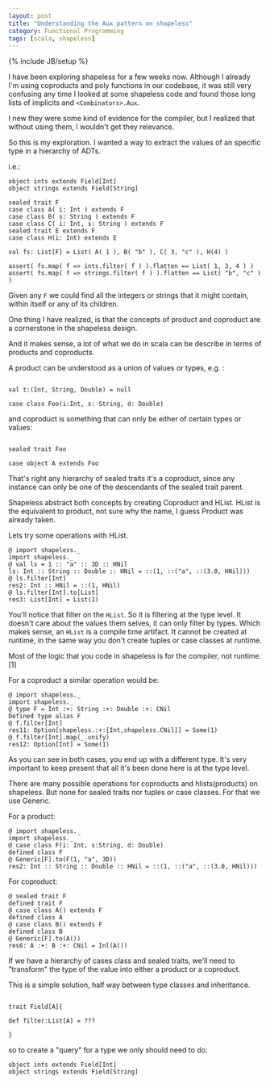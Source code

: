 ```yaml
---
layout: post
title: "Understanding the Aux pattern on shapeless"
category: Functional Programming
tags: [scala, shapeless]
---
```

{% include JB/setup %}

I have been exploring shapeless for a few weeks now. Although I already I'm using coproducts and poly functions in our codebase, it was still very confusing any time I looked at some shapeless code and found those long lists of implicits and `<Combinators>.Aux`.

I new they were some kind of evidence for the compiler, but I realized that without using them, I wouldn't get they relevance.

So this is my exploration. I wanted a way to extract the values of an specific type in a hierarchy of ADTs.

i.e.:

~~~
object ints extends Field[Int]
object strings extends Field[String]

sealed trait F
case class A( i: Int ) extends F
case class B( s: String ) extends F
case class C( i: Int, s: String ) extends F
sealed trait E extends F
case class H(i: Int) extends E

val fs: List[F] = List( A( 1 ), B( "b" ), C( 3, "c" ), H(4) )

assert( fs.map( f => ints.filter( f ) ).flatten == List( 1, 3, 4 ) )
assert( fs.map( f => strings.filter( f ) ).flatten == List( "b", "c" ) )
~~~

Given any `F`  we could find all the integers or strings that it might contain, within itself or any of its children.

One thing I have realized, is that the concepts of product and coproduct are a cornerstone in the shapeless design.

And it makes sense, a lot of what we do in scala can be describe in terms of products and coproducts.

A product can be understood as a union of values or types, e.g. :

~~~

val t:(Int, String, Double) = null

case class Foo(i:Int, s: String, d: Double)

~~~

and coproduct is something that can only be either of certain types or values:

~~~

sealed trait Foo

case object A extends Foo

~~~

That's right any hierarchy of sealed traits it's a coproduct, since any instance can only be one of the descendants of the sealed trait parent.

Shapeless abstract both concepts by creating Coproduct and HList. HList is the equivalent to product, not sure why the name, I guess Product was already taken.

Lets try some operations with HList.

~~~
@ import shapeless._
import shapeless._
@ val ls = 1 :: "a" :: 3D :: HNil
ls: Int :: String :: Double :: HNil = ::(1, ::("a", ::(3.0, HNil)))
@ ls.filter[Int]
res2: Int :: HNil = ::(1, HNil)
@ ls.filter[Int].to[List]
res3: List[Int] = List(1)
~~~

You'll notice that filter on the `HList`. So it is filtering at the type level. It doesn't care about the values them selves, it can only filter by types. Which makes sense, an `HList` is a compile time artifact. It cannot be created at runtime, in the same way you don't create tuples or case classes at runtime.

Most of the logic that you code in shapeless is for the compiler, not runtime.[1]

For a coproduct a similar operation would be:

~~~
@ import shapeless._
import shapeless._
@ type F = Int :+: String :+: Double :+: CNil
Defined type alias F
@ f.filter[Int]
res11: Option[shapeless.:+:[Int,shapeless.CNil]] = Some(1)
@ f.filter[Int].map(_.unify)
res12: Option[Int] = Some(1)
~~~

As you can see in both cases, you end up with a different type. It's very important to keep present that all it's been done here is at the type level.

There are many possible operations for coproducts and hlists(products) on shapeless. But none for sealed traits nor tuples or case classes. For that we use Generic.

For a product:

~~~
@ import shapeless._
import shapeless._
@ case class F(i: Int, s:String, d: Double)
defined class F
@ Generic[F].to(F(1, "a", 3D))
res2: Int :: String :: Double :: HNil = ::(1, ::("a", ::(3.0, HNil)))
~~~

For coproduct:

~~~
@ sealed trait F
defined trait F
@ case class A() extends F
defined class A
@ case class B() extends F
defined class B
@ Generic[F].to(A())
res6: A :+: B :+: CNil = Inl(A())
~~~

If we have a hierarchy of  cases class and sealed traits, we'll need to "transform" the type of the value into either a product or a coproduct.

This is a simple solution, half way between type classes and inheritance.

~~~

trait Field[A]{

def filter:List[A] = ???

}
~~~

so to create a "query" for a type we only should need to do:
~~~
object ints extends Field[Int]
object strings extends Field[String]
~~~

